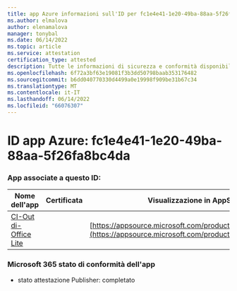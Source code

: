 ```yaml
---
title: app Azure informazioni sull'ID per fc1e4e41-1e20-49ba-88aa-5f26fa8bc4da
ms.author: elmalova
author: elenamalova
manager: tonybal
ms.date: 06/14/2022
ms.topic: article
ms.service: attestation
certification_type: attested
description: Tutte le informazioni di sicurezza e conformità disponibili per fc1e4e41-1e20-49ba-88aa-5f26fa8bc4da.
ms.openlocfilehash: 6f72a3bf63e19081f3b3dd50798baab353176482
ms.sourcegitcommit: b6dd040770330d4499a0e19998f909be31b67c34
ms.translationtype: MT
ms.contentlocale: it-IT
ms.lasthandoff: 06/14/2022
ms.locfileid: "66076307"
---
```

# <a name="azure-app-id-fc1e4e41-1e20-49ba-88aa-5f26fa8bc4da"></a>ID app Azure: fc1e4e41-1e20-49ba-88aa-5f26fa8bc4da


### <a name="apps-associated-with-this-id"></a>App associate a questo ID:
| **Nome dell'app** | **Certificata** | **Visualizzazione in AppSource** |
|--------------|---------------|-----------------------|
| [CI-Out di-Office Lite](../forward/WA200002748.md) |  | [https://appsource.microsoft.com/product/office/WA200002748](https://appsource.microsoft.com/product/office/WA200002748) |

### <a name="microsoft-365-app-compliance-status"></a>Microsoft 365 stato di conformità dell'app
- stato attestazione Publisher: completato
